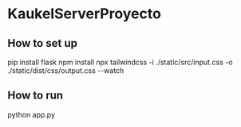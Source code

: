 # KaukelServerProyecto

## How to set up
pip install flask
npm install
npx tailwindcss -i ./static/src/input.css -o ./static/dist/css/output.css --watch

## How to run
python app.py


